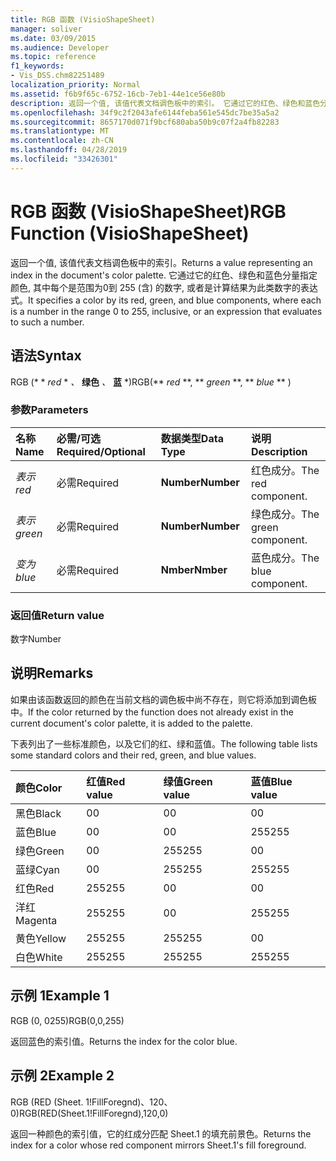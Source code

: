 ```yaml
---
title: RGB 函数 (VisioShapeSheet)
manager: soliver
ms.date: 03/09/2015
ms.audience: Developer
ms.topic: reference
f1_keywords:
- Vis_DSS.chm82251489
localization_priority: Normal
ms.assetid: f6b9f65c-6752-16cb-7eb1-44e1ce56e80b
description: 返回一个值, 该值代表文档调色板中的索引。 它通过它的红色、绿色和蓝色分量指定颜色, 其中每个是范围为0到 255 (含) 的数字, 或者是计算结果为此类数字的表达式。
ms.openlocfilehash: 34f9c2f2043afe6144feba561e545dc7be35a5a2
ms.sourcegitcommit: 8657170d071f9bcf680aba50b9c07f2a4fb82283
ms.translationtype: MT
ms.contentlocale: zh-CN
ms.lasthandoff: 04/28/2019
ms.locfileid: "33426301"
---
```

# <a name="rgb-function-visioshapesheet"></a><span data-ttu-id="0bf6d-104">RGB 函数 (VisioShapeSheet)</span><span class="sxs-lookup"><span data-stu-id="0bf6d-104">RGB Function (VisioShapeSheet)</span></span>

<span data-ttu-id="0bf6d-105">返回一个值, 该值代表文档调色板中的索引。</span><span class="sxs-lookup"><span data-stu-id="0bf6d-105">Returns a value representing an index in the document's color palette.</span></span> <span data-ttu-id="0bf6d-106">它通过它的红色、绿色和蓝色分量指定颜色, 其中每个是范围为0到 255 (含) 的数字, 或者是计算结果为此类数字的表达式。</span><span class="sxs-lookup"><span data-stu-id="0bf6d-106">It specifies a color by its red, green, and blue components, where each is a number in the range 0 to 255, inclusive, or an expression that evaluates to such a number.</span></span> 
  
## <a name="syntax"></a><span data-ttu-id="0bf6d-107">语法</span><span class="sxs-lookup"><span data-stu-id="0bf6d-107">Syntax</span></span>

<span data-ttu-id="0bf6d-108">RGB (\* \* *red* \* *、* **绿色** *、* **蓝** \*)</span><span class="sxs-lookup"><span data-stu-id="0bf6d-108">RGB(\*\* *red* \*\*, \*\* *green* \*\*, \*\* *blue* \*\* )</span></span> 
  
### <a name="parameters"></a><span data-ttu-id="0bf6d-109">参数</span><span class="sxs-lookup"><span data-stu-id="0bf6d-109">Parameters</span></span>

|<span data-ttu-id="0bf6d-110">**名称**</span><span class="sxs-lookup"><span data-stu-id="0bf6d-110">**Name**</span></span>|<span data-ttu-id="0bf6d-111">**必需/可选**</span><span class="sxs-lookup"><span data-stu-id="0bf6d-111">**Required/Optional**</span></span>|<span data-ttu-id="0bf6d-112">**数据类型**</span><span class="sxs-lookup"><span data-stu-id="0bf6d-112">**Data Type**</span></span>|<span data-ttu-id="0bf6d-113">**说明**</span><span class="sxs-lookup"><span data-stu-id="0bf6d-113">**Description**</span></span>|
|:-----|:-----|:-----|:-----|
| <span data-ttu-id="0bf6d-114">_表示_</span><span class="sxs-lookup"><span data-stu-id="0bf6d-114">_red_</span></span> <br/> |<span data-ttu-id="0bf6d-115">必需</span><span class="sxs-lookup"><span data-stu-id="0bf6d-115">Required</span></span>  <br/> |<span data-ttu-id="0bf6d-116">**Number**</span><span class="sxs-lookup"><span data-stu-id="0bf6d-116">**Number**</span></span> <br/> |<span data-ttu-id="0bf6d-117">红色成分。</span><span class="sxs-lookup"><span data-stu-id="0bf6d-117">The red component.</span></span>  <br/> |
| <span data-ttu-id="0bf6d-118">_表示_</span><span class="sxs-lookup"><span data-stu-id="0bf6d-118">_green_</span></span> <br/> |<span data-ttu-id="0bf6d-119">必需</span><span class="sxs-lookup"><span data-stu-id="0bf6d-119">Required</span></span>  <br/> |<span data-ttu-id="0bf6d-120">**Number**</span><span class="sxs-lookup"><span data-stu-id="0bf6d-120">**Number**</span></span> <br/> |<span data-ttu-id="0bf6d-121">绿色成分。</span><span class="sxs-lookup"><span data-stu-id="0bf6d-121">The green component.</span></span>  <br/> |
| <span data-ttu-id="0bf6d-122">_变为_</span><span class="sxs-lookup"><span data-stu-id="0bf6d-122">_blue_</span></span> <br/> |<span data-ttu-id="0bf6d-123">必需</span><span class="sxs-lookup"><span data-stu-id="0bf6d-123">Required</span></span>  <br/> |<span data-ttu-id="0bf6d-124">**Nmber**</span><span class="sxs-lookup"><span data-stu-id="0bf6d-124">**Nmber**</span></span> <br/> |<span data-ttu-id="0bf6d-125">蓝色成分。</span><span class="sxs-lookup"><span data-stu-id="0bf6d-125">The blue component.</span></span>  <br/> |
   
### <a name="return-value"></a><span data-ttu-id="0bf6d-126">返回值</span><span class="sxs-lookup"><span data-stu-id="0bf6d-126">Return value</span></span>

<span data-ttu-id="0bf6d-127">数字</span><span class="sxs-lookup"><span data-stu-id="0bf6d-127">Number</span></span>
  
## <a name="remarks"></a><span data-ttu-id="0bf6d-128">说明</span><span class="sxs-lookup"><span data-stu-id="0bf6d-128">Remarks</span></span>

<span data-ttu-id="0bf6d-129">如果由该函数返回的颜色在当前文档的调色板中尚不存在，则它将添加到调色板中。</span><span class="sxs-lookup"><span data-stu-id="0bf6d-129">If the color returned by the function does not already exist in the current document's color palette, it is added to the palette.</span></span>
  
<span data-ttu-id="0bf6d-130">下表列出了一些标准颜色，以及它们的红、绿和蓝值。</span><span class="sxs-lookup"><span data-stu-id="0bf6d-130">The following table lists some standard colors and their red, green, and blue values.</span></span>
  
|<span data-ttu-id="0bf6d-131">**颜色**</span><span class="sxs-lookup"><span data-stu-id="0bf6d-131">**Color**</span></span>|<span data-ttu-id="0bf6d-132">**红值**</span><span class="sxs-lookup"><span data-stu-id="0bf6d-132">**Red value**</span></span>|<span data-ttu-id="0bf6d-133">**绿值**</span><span class="sxs-lookup"><span data-stu-id="0bf6d-133">**Green value**</span></span>|<span data-ttu-id="0bf6d-134">**蓝值**</span><span class="sxs-lookup"><span data-stu-id="0bf6d-134">**Blue value**</span></span>|
|:-----|:-----|:-----|:-----|
|<span data-ttu-id="0bf6d-135">黑色</span><span class="sxs-lookup"><span data-stu-id="0bf6d-135">Black</span></span>  <br/> |<span data-ttu-id="0bf6d-136">0</span><span class="sxs-lookup"><span data-stu-id="0bf6d-136">0</span></span>  <br/> |<span data-ttu-id="0bf6d-137">0</span><span class="sxs-lookup"><span data-stu-id="0bf6d-137">0</span></span>  <br/> |<span data-ttu-id="0bf6d-138">0</span><span class="sxs-lookup"><span data-stu-id="0bf6d-138">0</span></span>  <br/> |
|<span data-ttu-id="0bf6d-139">蓝色</span><span class="sxs-lookup"><span data-stu-id="0bf6d-139">Blue</span></span>  <br/> |<span data-ttu-id="0bf6d-140">0</span><span class="sxs-lookup"><span data-stu-id="0bf6d-140">0</span></span>  <br/> |<span data-ttu-id="0bf6d-141">0</span><span class="sxs-lookup"><span data-stu-id="0bf6d-141">0</span></span>  <br/> |<span data-ttu-id="0bf6d-142">255</span><span class="sxs-lookup"><span data-stu-id="0bf6d-142">255</span></span>  <br/> |
|<span data-ttu-id="0bf6d-143">绿色</span><span class="sxs-lookup"><span data-stu-id="0bf6d-143">Green</span></span>  <br/> |<span data-ttu-id="0bf6d-144">0</span><span class="sxs-lookup"><span data-stu-id="0bf6d-144">0</span></span>  <br/> |<span data-ttu-id="0bf6d-145">255</span><span class="sxs-lookup"><span data-stu-id="0bf6d-145">255</span></span>  <br/> |<span data-ttu-id="0bf6d-146">0</span><span class="sxs-lookup"><span data-stu-id="0bf6d-146">0</span></span>  <br/> |
|<span data-ttu-id="0bf6d-147">蓝绿</span><span class="sxs-lookup"><span data-stu-id="0bf6d-147">Cyan</span></span>  <br/> |<span data-ttu-id="0bf6d-148">0</span><span class="sxs-lookup"><span data-stu-id="0bf6d-148">0</span></span>  <br/> |<span data-ttu-id="0bf6d-149">255</span><span class="sxs-lookup"><span data-stu-id="0bf6d-149">255</span></span>  <br/> |<span data-ttu-id="0bf6d-150">255</span><span class="sxs-lookup"><span data-stu-id="0bf6d-150">255</span></span>  <br/> |
|<span data-ttu-id="0bf6d-151">红色</span><span class="sxs-lookup"><span data-stu-id="0bf6d-151">Red</span></span>  <br/> |<span data-ttu-id="0bf6d-152">255</span><span class="sxs-lookup"><span data-stu-id="0bf6d-152">255</span></span>  <br/> |<span data-ttu-id="0bf6d-153">0</span><span class="sxs-lookup"><span data-stu-id="0bf6d-153">0</span></span>  <br/> |<span data-ttu-id="0bf6d-154">0</span><span class="sxs-lookup"><span data-stu-id="0bf6d-154">0</span></span>  <br/> |
|<span data-ttu-id="0bf6d-155">洋红</span><span class="sxs-lookup"><span data-stu-id="0bf6d-155">Magenta</span></span>  <br/> |<span data-ttu-id="0bf6d-156">255</span><span class="sxs-lookup"><span data-stu-id="0bf6d-156">255</span></span>  <br/> |<span data-ttu-id="0bf6d-157">0</span><span class="sxs-lookup"><span data-stu-id="0bf6d-157">0</span></span>  <br/> |<span data-ttu-id="0bf6d-158">255</span><span class="sxs-lookup"><span data-stu-id="0bf6d-158">255</span></span>  <br/> |
|<span data-ttu-id="0bf6d-159">黄色</span><span class="sxs-lookup"><span data-stu-id="0bf6d-159">Yellow</span></span>  <br/> |<span data-ttu-id="0bf6d-160">255</span><span class="sxs-lookup"><span data-stu-id="0bf6d-160">255</span></span>  <br/> |<span data-ttu-id="0bf6d-161">255</span><span class="sxs-lookup"><span data-stu-id="0bf6d-161">255</span></span>  <br/> |<span data-ttu-id="0bf6d-162">0</span><span class="sxs-lookup"><span data-stu-id="0bf6d-162">0</span></span>  <br/> |
|<span data-ttu-id="0bf6d-163">白色</span><span class="sxs-lookup"><span data-stu-id="0bf6d-163">White</span></span>  <br/> |<span data-ttu-id="0bf6d-164">255</span><span class="sxs-lookup"><span data-stu-id="0bf6d-164">255</span></span>  <br/> |<span data-ttu-id="0bf6d-165">255</span><span class="sxs-lookup"><span data-stu-id="0bf6d-165">255</span></span>  <br/> |<span data-ttu-id="0bf6d-166">255</span><span class="sxs-lookup"><span data-stu-id="0bf6d-166">255</span></span>  <br/> |
   
## <a name="example-1"></a><span data-ttu-id="0bf6d-167">示例 1</span><span class="sxs-lookup"><span data-stu-id="0bf6d-167">Example 1</span></span>

<span data-ttu-id="0bf6d-168">RGB (0, 0255)</span><span class="sxs-lookup"><span data-stu-id="0bf6d-168">RGB(0,0,255)</span></span>
  
<span data-ttu-id="0bf6d-169">返回蓝色的索引值。</span><span class="sxs-lookup"><span data-stu-id="0bf6d-169">Returns the index for the color blue.</span></span>
  
## <a name="example-2"></a><span data-ttu-id="0bf6d-170">示例 2</span><span class="sxs-lookup"><span data-stu-id="0bf6d-170">Example 2</span></span>

<span data-ttu-id="0bf6d-171">RGB (RED (Sheet. 1!FillForegnd)、120、0)</span><span class="sxs-lookup"><span data-stu-id="0bf6d-171">RGB(RED(Sheet.1!FillForegnd),120,0)</span></span>
  
<span data-ttu-id="0bf6d-172">返回一种颜色的索引值，它的红成分匹配 Sheet.1 的填充前景色。</span><span class="sxs-lookup"><span data-stu-id="0bf6d-172">Returns the index for a color whose red component mirrors Sheet.1's fill foreground.</span></span>
  

